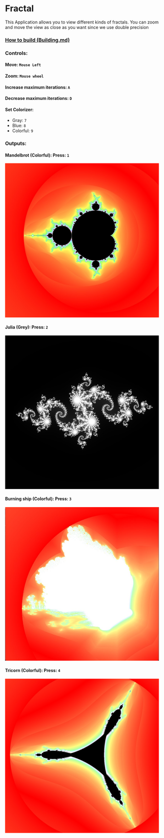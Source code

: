 # Fractal
This Application allows you to view different kinds of fractals.
You can zoom and move the view as close as you want since we use double precision

### [How to build (Building.md)](Building.md)

### Controls:
#### Move: ```Mouse Left```
#### Zoom: ```Mouse wheel```
#### Increase maximum iterations: ```A```
#### Decrease maximum iterations: ```D```
#### Set Colorizer:
- Gray: ```7```
- Blue: ```8```
- Colorful: ```9```

### Outputs:
#### Mandelbrot (Colorful): Press: ```1```
![alt text](examples/mandelbrot.jpg)
#### Julia (Grey): Press: ```2```
![alt text](examples/julia.jpg)
#### Burning ship (Colorful): Press: ```3```
![alt text](examples/burning_ship.jpg)
#### Tricorn (Colorful): Press: ```4```
![alt text](examples/tricorn.jpg)
